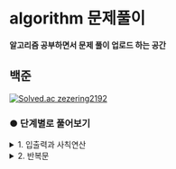 # algorithm 문제풀이
__알고리즘 공부하면서 문제 풀이 업로드 하는 공간__   


## 백준
[![Solved.ac
zezering2192](http://mazassumnida.wtf/api/v2/generate_badge?boj=zezering2192)](https://solved.ac/zezering2192)


### ● 단계별로 풀어보기
<details>
<summary>1. 입출력과 사칙연산</summary>
<div markdown="1">

#### [2557](https://www.acmicpc.net/problem/2557) Hello World
#### [10171](https://www.acmicpc.net/problem/10171) 고양이
#### [10172](https://www.acmicpc.net/problem/10172) 개
#### [1000](https://www.acmicpc.net/problem/1000) A+B
#### [1001](https://www.acmicpc.net/problem/1001) A-B
#### [10998](https://www.acmicpc.net/problem/10998) AxB
#### [1008](https://www.acmicpc.net/problem/1008) A/B
#### [10869](https://www.acmicpc.net/problem/10869) 사칙연산
#### [10926](https://www.acmicpc.net/problem/10926) ??!
#### [10430](https://www.acmicpc.net/problem/10430) 나머지
#### [2588](https://www.acmicpc.net/problem/2588) 곱셈
  
</div>
</details>

<details>
<summary>2. 반복문</summary>
<div markdown="1">

#### [1330](https://www.acmicpc.net/problem/1330) 두 수 비교하기
#### [9498](https://www.acmicpc.net/problem/9498) 시험 성적
#### [2753](https://www.acmicpc.net/problem/2753) 윤년
#### [14681](https://www.acmicpc.net/problem/14681) 사분면 고르기
  
</div>
</details>
